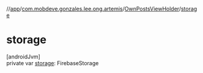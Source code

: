 //[app](../../../index.md)/[com.mobdeve.gonzales.lee.ong.artemis](../index.md)/[OwnPostsViewHolder](index.md)/[storage](storage.md)

# storage

[androidJvm]\
private var [storage](storage.md): FirebaseStorage
